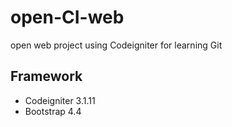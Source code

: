 # open-CI-web
open web project using Codeigniter for learning Git
## Framework
* Codeigniter 3.1.11
* Bootstrap 4.4
